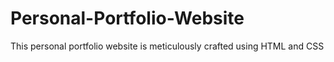 # Personal-Portfolio-Website
This personal portfolio website is meticulously crafted using HTML and CSS
